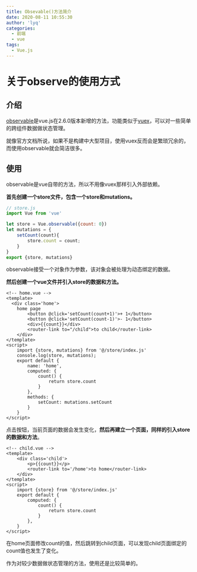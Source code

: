 ```yaml
---
title: Obsevable()方法简介
date: 2020-08-11 10:55:30
author: 'lyq'
categories:
  - 前端
  - vue
tags: 
  - Vue.js
---
```



<!-- more -->
# 关于observe的使用方式

## 介绍

[observable](https://cn.vuejs.org/v2/api/#Vue-observable)是vue.js在2.6.0版本新增的方法，功能类似于[vuex](https://vuex.vuejs.org/zh/)，可以对一些简单的跨组件数据做状态管理。

就像官方文档所说，如果不是构建中大型项目，使用vuex反而会是繁琐冗余的，而使用observable就会简洁很多。

## 使用

observable是vue自带的方法，所以不用像vuex那样引入外部依赖。

**首先创建一个store文件，包含一个store和mutations。**

```javascript
// store.js
import Vue from 'vue'

let store = Vue.observable({count: 0})
let mutations = {
	setCount(count){
		store.count = count;
	}
}
export {store, mutations}
```

observable接受一个对象作为参数，该对象会被处理为动态绑定的数据。

**然后创建一个vue文件并引入store的数据和方法。**

```vue
<!-- home.vue -->
<template>
  <div class='home'>
    home page
		<button @click='setCount(count+1)'>+ 1</button>
		<button @click='setCount(count-1)'>- 1</button>
		<div>{{count}}</div>
		<router-link to="/child">to child</router-link>
	</div>
</template>
<script>
	import {store, mutations} from '@/store/index.js'
	console.log(store, mutations);
	export default {
		name: 'home',
		computed: {
			count() {
				return store.count
			}
		},
		methods: {
			setCount: mutations.setCount
		}
	}
</script>

```

点击按钮，当前页面的数据会发生变化，**然后再建立一个页面，同样的引入store的数据和方法**。

```vue
<!-- child.vue -->
<template>
	<div class='child'>
		<p>{{count}}</p>
		<router-link to='/home'>to home</router-link>
	</div>
</template>
<script>
	import {store} from '@/store/index.js'
	export default {
		computed: {
			count() {
				return store.count
			}
		},
	}
</script>
```

在home页面修改count的值，然后跳转到child页面，可以发现child页面绑定的count值也发生了变化。

作为对较少数据做状态管理的方法，使用还是比较简单的。